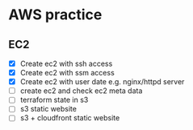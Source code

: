 # AWS practice

## EC2

- [x] Create ec2 with ssh access
- [x] Create ec2 with ssm access
- [x] Create ec2 with user date e.g. nginx/httpd server
- [ ] create ec2 and check ec2 meta data
- [ ] terraform state in s3
- [ ] s3 static website
- [ ] s3 + cloudfront static website

